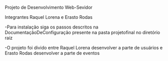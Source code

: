 Projeto de Desenvolvimento Web-Sevidor

Integrantes Raquel Lorena e Erasto Rodas

-Para instalação siga os passos descritos na DocumentaçãoDeConfiguração presente na pasta projetofinal no diretório raiz

-O projeto foi divido entre Raquel Lorena desenvolver a parte de usuários e Erasto Rodas desenvolver a parte de eventos
